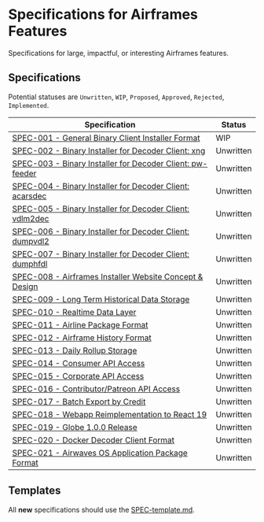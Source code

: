 # Specifications for Airframes Features
Specifications for large, impactful, or interesting Airframes features.

## Specifications

Potential statuses are `Unwritten`, `WIP`, `Proposed`, `Approved`, `Rejected`, `Implemented`.

|Specification|Status|
|-------------|------|
|[SPEC-001 - General Binary Client Installer Format](specs/SPEC-001-General_Binary_Client_Installer_Format.md)|WIP|
|[SPEC-002 - Binary Installer for Decoder Client: xng](specs/SPEC-002-Binary_Installer_for_Decoder_Client_xng.md)|Unwritten|
|[SPEC-003 - Binary Installer for Decoder Client: pw-feeder](specs/SPEC-003-Binary_Installer_for_Decoder_Client_pw-feeder.md)|Unwritten|
|[SPEC-004 - Binary Installer for Decoder Client: acarsdec](specs/SPEC-004-Binary_Installer_for_Decoder_Client_acarsdec.md)|Unwritten|
|[SPEC-005 - Binary Installer for Decoder Client: vdlm2dec](specs/SPEC-005-Binary_Installer_for_Decoder_Client_vdlm2dec.md)|Unwritten|
|[SPEC-006 - Binary Installer for Decoder Client: dumpvdl2](specs/SPEC-006-Binary_Installer_for_Decoder_Client_dumpvdl2.md)|Unwritten|
|[SPEC-007 - Binary Installer for Decoder Client: dumphfdl](specs/SPEC-007-Binary_Installer_for_Decoder_Client_dumphfdl.md)|Unwritten|
|[SPEC-008 - Airframes Installer Website Concept & Design](specs/SPEC-008-Airframes_Installer_Website_Concept_&_Design.md)|Unwritten|
|[SPEC-009 - Long Term Historical Data Storage](specs/SPEC-009-Long_Term_Historical_Data_Storage.md)|Unwritten|
|[SPEC-010 - Realtime Data Layer](specs/SPEC-010-Realtime_Data_Layer.md)|Unwritten|
|[SPEC-011 - Airline Package Format](specs/SPEC-011-Airline_Package_Format.md)|Unwritten|
|[SPEC-012 - Airframe History Format](specs/SPEC-012-Airframe_History_Format.md)|Unwritten|
|[SPEC-013 - Daily Rollup Storage](specs/SPEC-013-Daily_Rollup_Storage.md)|Unwritten|
|[SPEC-014 - Consumer API Access](specs/SPEC-014-Consumer_API_Access.md)|Unwritten|
|[SPEC-015 - Corporate API Access](specs/SPEC-015-Corporate_API_Access.md)|Unwritten|
|[SPEC-016 - Contributor/Patreon API Access](specs/SPEC-016-Contributor_Patreon_API_Access.md)|Unwritten|
|[SPEC-017 - Batch Export by Credit](specs/SPEC-017-Batch_Export_by_Credit.md)|Unwritten|
|[SPEC-018 - Webapp Reimplementation to React 19](specs/SPEC-018-Webapp_Reimplementation_to_React_19.md)|Unwritten|
|[SPEC-019 - Globe 1.0.0 Release](specs/SPEC-019-Globe_1.0.0_Release.md)|Unwritten|
|[SPEC-020 - Docker Decoder Client Format](specs/SPEC-020-Docker_Decoder_Client_Format.md)|Unwritten|
|[SPEC-021 - Airwaves OS Application Package Format](specs/SPEC-021-Airwaves_OS_Application_Package_Format.md)|Unwritten|

## Templates

All **new** specifications should use the [SPEC-template.md](SPEC-template.md).
